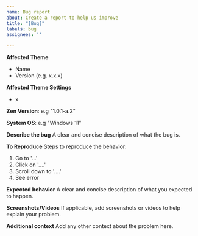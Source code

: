 ```yaml
---
name: Bug report
about: Create a report to help us improve
title: "[Bug]"
labels: bug
assignees: ''

---
```


**Affected Theme**
 - Name
 - Version (e.g. x.x.x)

**Affected Theme Settings**
- x

**Zen Version**: e.g "1.0.1-a.2"

**System OS**: e.g "Windows 11"

**Describe the bug**
A clear and concise description of what the bug is.

**To Reproduce**
Steps to reproduce the behavior:
1. Go to '...'
2. Click on '....'
3. Scroll down to '....'
4. See error

**Expected behavior**
A clear and concise description of what you expected to happen.

**Screenshots/Videos**
If applicable, add screenshots or videos to help explain your problem.

**Additional context**
Add any other context about the problem here.
